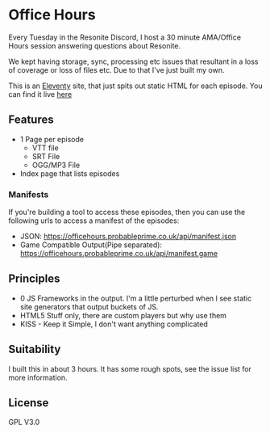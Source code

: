 # Office Hours

Every Tuesday in the Resonite Discord, I host a 30 minute AMA/Office Hours session answering questions about Resonite.

We kept having storage, sync, processing etc issues that resultant in a loss of coverage or loss of files etc. Due to that I've just built my own.

This is an [Eleventy](https://www.11ty.dev/) site, that just spits out static HTML for each episode. You can find it live [here](https://officehours.probableprime.co.uk)

## Features
- 1 Page per episode
    - VTT file
    - SRT File
    - OGG/MP3 File
- Index page that lists episodes

### Manifests
If you're building a tool to access these episodes, then you can use the following urls to access a manifest of the episodes:
- JSON: https://officehours.probableprime.co.uk/api/manifest.json
- Game Compatible Output(Pipe separated): https://officehours.probableprime.co.uk/api/manifest.game

## Principles
- 0 JS Frameworks in the output. I'm a little perturbed when I see static site generators that output buckets of JS.
- HTML5 Stuff only, there are custom players but why use them
- KISS - Keep it Simple, I don't want anything complicated

## Suitability
I built this in about 3 hours. It has some rough spots, see the issue list for more information. 

## License 
GPL  V3.0
